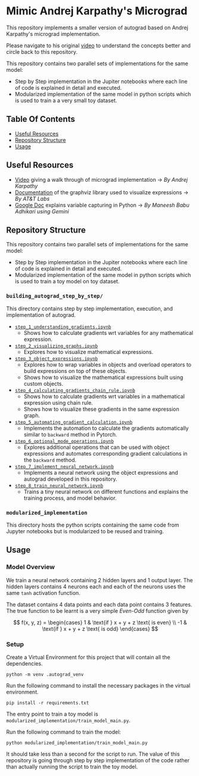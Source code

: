 # Mimic Andrej Karpathy's Micrograd

This repository implements a smaller version of autograd based on Andrej Karpathy's micrograd implementation. 

Please navigate to his original [video](https://www.youtube.com/watch?v=VMj-3S1tku0&list=PLAqhIrjkxbuWI23v9cThsA9GvCAUhRvKZ&index=2) to understand the concepts better and circle back to this repository.

This repository contains two parallel sets of implementations for the same model:

- Step by Step implementation in the Jupiter notebooks where each line of code is explained in detail and executed.
- Modularized implementation of the same model in python scripts which is used to train a a very small toy dataset.

## Table Of Contents

- [Useful Resources](#useful-resources)
- [Repository Structure](#repository-structure)
- [Usage](#usage)

## Useful Resources

- <u>[Video](https://www.youtube.com/watch?v=VMj-3S1tku0&list=PLAqhIrjkxbuWI23v9cThsA9GvCAUhRvKZ&index=2)</u> giving a walk through of micrograd implementation &rarr; *By Andrej Karpathy*
- <u>[Documentation](https://graphviz.readthedocs.io/en/stable/manual.html)</u> of the graphviz library used to visualize expressions &rarr; *By AT&T Labs*
- <u>[Google Doc](https://docs.google.com/document/d/1d4NJrhJxVw9sPNhDdS2xi7xfaVmpicQ3pZ3msplT9IY/edit?usp=sharing)</u> explains variable capturing in Python &rarr; *By Maneesh Babu Adhikari using Gemini*

## Repository Structure

This repository contains two parallel sets of implementations for the same model:

- Step by Step implementation in the Jupiter notebooks where each line of code is explained in detail and executed.
- Modularized implementation of the same model in python scripts which is used to train a toy model on toy dataset.

### `building_autograd_step_by_step/`

This directory contains step by step implementation, execution, and implementation of autograd.

- [`step_1_understanding_gradients.ipynb`](building_autograd_step_by_step/step_1_understanding_gradients.ipynb)
    * Shows how to calculate gradients wrt variables for any mathematical expression.
- [`step_2_visualizing_graphs.ipynb`](building_autograd_step_by_step/step_2_visualizing_graphs.ipynb)
    * Explores how to visualize mathematical expressions.
- [`step_3_object_expressions.ipynb`](building_autograd_step_by_step/step_3_object_expressions.ipynb)
    * Explores how to wrap variables in objects and overload operators to build expressions on top of these objects.
    * Shows how to visualize the mathematical expressions built using custom objects.
- [`step_4_calculating_gradients_chain_rule.ipynb`](building_autograd_step_by_step/step_4_calculating_gradients_chain_rule.ipynb)
    * Shows how to calculate gradients wrt variables in a mathematical expression using chain rule.
    * Shows how to visualize these gradients in the same expression graph.
- [`step_5_automating_gradient_calculation.ipynb`](building_autograd_step_by_step/step_5_automating_gradient_calculation.ipynb)
    * Implements the automation to calculate the gradients automatically similar to `backward` method in Pytorch.
- [`step_6_optional_mode_operations.ipynb`](building_autograd_step_by_step/step_6_optional_more_operations.ipynb)
    * Explores additional operations that can be used with object expressions and automates corresponding gradient calculations in the `backward` method.
- [`step_7_implement_neural_network.ipynb`](building_autograd_step_by_step/step_7_implement_neural_network.ipynb)
    * Implements a neural network using the object expressions and autograd developed in this repository.
- [`step_8_train_neural_network.ipynb`](building_autograd_step_by_step/step_8_train_neural_network.ipynb)
    * Trains a tiny neural network on different functions and explains the training process, and model behavior.

### `modularized_implementation`

This directory hosts the python scripts containing the same code from Jupyter notebooks but is modularized to be reused and training.

## Usage

### Model Overview

We train a neural network containing 2 hidden layers and 1 output layer. The hidden layers contains 4 neurons each and each of the neurons uses the same `tanh` activation function.

The dataset contains 4 data points and each data point contains 3 features. The true function to be learnt is a very simple *Even-Odd* function given by

$$ 
f(x, y, z) = 
\begin{cases} 
     1 & \text{if } x + y + z \text{ is even} \\
    -1 & \text{if } x + y + z \text{ is odd}
\end{cases}
$$

### Setup

Create a Virtual Environment for this project that will contain all the dependencies.

```python -m venv .autograd_venv```

Run the following command to install the necessary packages in the virtual environment.

```pip install -r requirements.txt```

The entry point to train a toy model is `modularized_implementation/train_model_main.py`.

Run the following command to train the model:

```python modularized_implementation/train_model_main.py```

It should take less than a second for the script to run. The value of this repository is going through step by step implementation of the code rather than actually running the script to train the toy model.